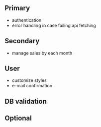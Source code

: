 ## Primary
- authentication
- error handling in case failing api fetching
## Secondary
- manage sales by each month
## User
- customize styles
- e-mail confirmation



## DB validation
## Optional
